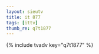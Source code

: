 ```yaml
--- 
layout: sieutv
title: it 877
tags: [ittv]
thumb_re: q7t1877
---
```

{% include tvadv key="q7t1877" %} 
